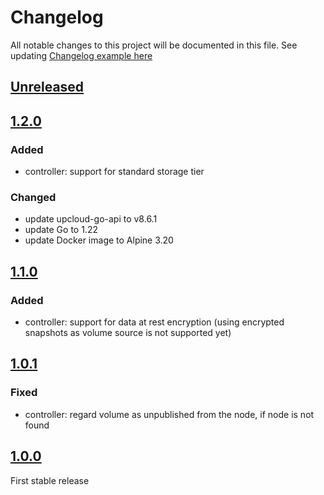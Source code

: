 # Changelog

All notable changes to this project will be documented in this file.
See updating [Changelog example here](https://keepachangelog.com/en/1.0.0/)

## [Unreleased]

## [1.2.0]

### Added
- controller: support for standard storage tier

### Changed
- update upcloud-go-api to v8.6.1
- update Go to 1.22
- update Docker image to Alpine 3.20

## [1.1.0]

### Added

- controller: support for data at rest encryption (using encrypted snapshots as volume source is not supported yet)

## [1.0.1]

### Fixed
- controller: regard volume as unpublished from the node, if node is not found

## [1.0.0]

First stable release

[Unreleased]: https://github.com/UpCloudLtd/upcloud-csi/compare/v1.2.0...HEAD
[1.2.0]: https://github.com/UpCloudLtd/upcloud-csi/compare/v1.1.0...v1.2.0
[1.1.0]: https://github.com/UpCloudLtd/upcloud-csi/compare/v1.0.1...v1.1.0
[1.0.1]: https://github.com/UpCloudLtd/upcloud-csi/compare/v1.0.0...v1.0.1
[1.0.0]: https://github.com/UpCloudLtd/upcloud-csi/releases/tag/1.0.0
